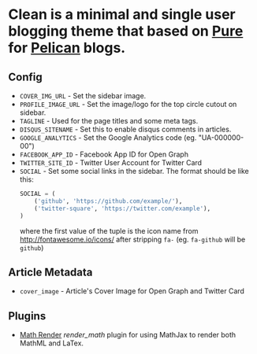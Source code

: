 Clean is a minimal and single user blogging theme that based on [Pure](http://purepelican.com) for [Pelican](http://docs.getpelican.com/) blogs.
=======
## Config
* `COVER_IMG_URL` - Set the sidebar image.
* `PROFILE_IMAGE_URL` - Set the image/logo for the top circle cutout on sidebar.
* `TAGLINE` - Used for the page titles and some meta tags.
* `DISQUS_SITENAME` - Set this to enable disqus comments in articles.
* `GOOGLE_ANALYTICS` - Set the Google Analytics code (eg. "UA-000000-00")
*  `FACEBOOK_APP_ID` - Facebook App ID for Open Graph
* `TWITTER_SITE_ID` - Twitter User Account for Twitter Card
* `SOCIAL` - Set some social links in the sidebar. The format should be like this:
    ```python
    SOCIAL = (
        ('github', 'https://github.com/example/'),
        ('twitter-square', 'https://twitter.com/example'),
    )
    ```
    where the first value of the tuple is the icon name from http://fontawesome.io/icons/ after stripping `fa-` (eg. `fa-github` will be `github`)


## Article Metadata
* `cover_image` - Article's Cover Image for Open Graph and Twitter Card

## Plugins
* [Math Render](https://github.com/getpelican/pelican-plugins/tree/master/render_math) *render_math* plugin for using MathJax to render both MathML and LaTex.
